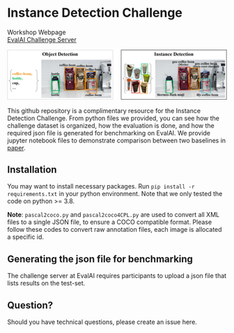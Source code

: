 # Instance Detection Challenge
Workshop Webpage<br>
[EvalAI Challenge Server](https://eval.ai/web/challenges/challenge-page/2242/overview)<br>

![intro](https://raw.githubusercontent.com/shenqq377/InsDet_Challenge/challenge/templates/objdet-insdet.png)

This github repository is a complimentary resource for the Instance Detection Challenge. From python files we provided, you can see how the challenge dataset is organized, how the evaluation is done, and how the required json file is generated for benchmarking on EvalAI. We provide jupyter notebook files to demonstrate comparison between two baselines in [paper](https://github.com/insdet/instance-detection).

## Installation
You may want to install necessary packages. Run `pip install -r requirements.txt` in your python environment. Note that we only tested the code on python >= 3.8.

**Note**: `pascal2coco.py` and `pascal2coco4CPL.py` are used to convert all XML files to a single JSON file, to ensure a COCO compatible format. Please follow these codes to convert raw annotation files, each image is allocated a specific id.

<!--## Evaluation
You should be able to run the following command line to evaluate.-->

## Generating the json file for benchmarking
The challenge server at EvalAI requires participants to upload a json file that lists results on the test-set.

## Question?
Should you have technical questions, please create an issue here.
